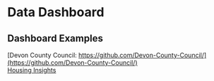 # Data Dashboard

## Dashboard Examples  
[Devon County Council: https://github.com/Devon-County-Council/](https://github.com/Devon-County-Council/)  
[Housing Insights](http://housinginsights.org/)
